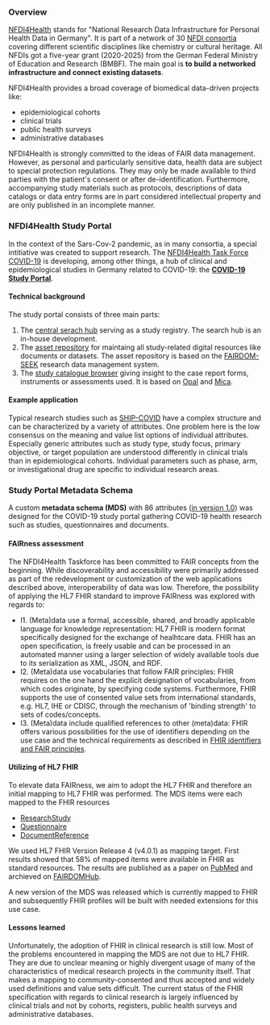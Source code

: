 ### Overview

[NFDI4Health](https://www.nfdi4health.de/en/) stands for "National
Research Data Infrastructure for Personal Health Data in Germany". It is
part of a network of 30 [NFDI
consortia](https://www.nfdi.de/consortia/?lang=en) covering different
scientific disciplines like chemistry or cultural heritage. All NFDIs
got a five-year grant (2020-2025) from the German Federal Ministry of
Education and Research (BMBF). The main goal is **to build a networked
infrastructure and connect existing datasets**.

NFDI4Health provides a broad coverage of biomedical data-driven projects
like:

  - epidemiological cohorts
  - clinical trials
  - public health surveys
  - administrative databases

NFDI4Health is strongly committed to the ideas of FAIR data management. However, as personal and particularly sensitive data, health data are
subject to special protection regulations. They may only be made
available to third parties with the patient's consent or after
de-identification. Furthermore, accompanying study materials such as
protocols, descriptions of data catalogs or data entry forms are in part
considered intellectual property and are only published in an incomplete
manner.

### NFDI4Health Study Portal

In the context of the Sars-Cov-2 pandemic, as in many consortia, a
special intitiative was created to support research. The [NFDI4Health
Task Force COVID-19](https://www.nfdi4health.de/en/task-force-covid-19/)
is developing, among other things, a hub of clinical and epidemiological
studies in Germany related to COVID-19: the [**COVID-19 Study
Portal**](https://covid19.studyhub.nfdi4health.de/).

#### Technical background

The study portal consists of three main parts:

1.  The [central serach hub](https://covid19.studyhub.nfdi4health.de/)
    serving as a study registry. The search hub is an in-house
    development.
2.  The [asset repository](https://csh.nfdi4health.de/) for maintaing
    all study-related digital resources like documents or datasets. The
    asset repository is based on the
    [FAIRDOM-<span class="underline">SEEK</span>](https://fair-dom.org/instance.html)
    research data management system.
3.  The [study catalogue
    browser](https://studycataloguebrowser.ship-med.uni-greifswald.de/)
    giving insight to the case report forms, instruments or assessments
    used. It is based on
    [Opal](https://www.obiba.org/pages/products/opal/) and
    [Mica](https://www.obiba.org/pages/products/mica/).

#### Example application

Typical research studies such as
[SHIP-COVID](https://covid19.studyhub.nfdi4health.de/resource/20181)
have a complex structure and can be characterized by a variety of
attributes. One problem here is the low consensus on the meaning and
value list options of individual attributes. Especially generic
attributes such as study type, study focus, primary objective, or target
population are understood differently in clinical trials than in
epidemiological cohorts. Individual parameters such as phase, arm, or
investigational drug are specific to individual research areas.

### Study Portal Metadata Schema

A custom **metadata schema (MDS)** with 86 attributes ([in version 1.0](https://github.com/nfdi4health/metadataschema)) was designed for the COVID-19 study
portal gathering COVID-19 health research such as studies, questionnaires and documents.

#### FAIRness assessment

The NFDI4Health Taskforce has been committed to FAIR concepts from the beginning. While discoverability and accessibility were primarily addressed as part of the redevelopment or customization of the web applications described above, interoperability of data was low. Therefore, the possibility of applying the HL7 FHIR standard to improve FAIRness was explored with regards to:

- I1. (Meta)data use a formal, accessible, shared, and broadly applicable language for knowledge representation: HL7 FHIR is modern format specifically designed for the exchange of healhtcare data. FHIR has an open specification, is freely usable and can be processed in an automated manner using a larger selection of widely available tools due to its serialization as XML, JSON, and RDF.
- I2. (Meta)data use vocabularies that follow FAIR principles: FHIR requires on the one hand the explicit designation of vocabularies, from which codes originate, by specifying code systems. Furthermore, FHIR supports the use of consented value sets from international standards, e.g. HL7, IHE or CDISC, through the mechanism of 'binding strength' to sets of codes/concepts.
- I3. (Meta)data include qualified references to other (meta)data: FHIR offers various possibilities for the use of identifiers depending on the use case and the technical requirements as described in [FHIR identifiers and FAIR principles](https://build.fhir.org/ig/HL7/fhir-for-fair/FHIRidentifiers.html).

#### Utilizing of HL7 FHIR

To elevate data FAIRness, we aim to adopt the HL7 FHIR and therefore an initial mapping to HL7 FHIR was performed. The MDS items were each mapped to the FHIR resources 
-	[ResearchStudy](https://www.hl7.org/fhir/researchstudy.html)
-	[Questionnaire](https://www.hl7.org/fhir/questionnaire.html)
-	[DocumentReference](https://www.hl7.org/fhir/documentreference.html) 

We used HL7 FHIR Version Release 4 (v4.0.1) as mapping target. First results showed that 58% of mapped items were available in FHIR as standard resources. The results are published as a paper on [PubMed](https://pubmed.ncbi.nlm.nih.gov/34042687/) and archieved on [FAIRDOMHub](https://fairdomhub.org/data_files/4210?version=2).

A new version of the MDS was released which is currently mapped to FHIR and subsequently FHIR profiles will be built with needed extensions for this use case.

#### Lessons learned

Unfortunately, the adoption of FHIR in clinical research is still low. Most of the problems encountered in mapping the MDS are not due to HL7 FHIR. They are due to unclear meaning or highly divergent usage of many of the characteristics of medical research projects in the community itself. That makes a mapping to community-consented and thus accepted and widely used definitions and value sets difficult. The current status of the FHIR specification with regards to clinical research is largely influenced by clinical trials and not by cohorts, registers, public health surveys and administrative databases.

